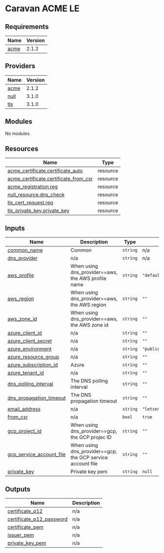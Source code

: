 # Caravan ACME LE

<!-- BEGINNING OF PRE-COMMIT-TERRAFORM DOCS HOOK -->
## Requirements

| Name | Version |
|------|---------|
| <a name="requirement_acme"></a> [acme](#requirement\_acme) | 2.1.2 |

## Providers

| Name | Version |
|------|---------|
| <a name="provider_acme"></a> [acme](#provider\_acme) | 2.1.2 |
| <a name="provider_null"></a> [null](#provider\_null) | 3.1.0 |
| <a name="provider_tls"></a> [tls](#provider\_tls) | 3.1.0 |

## Modules

No modules.

## Resources

| Name | Type |
|------|------|
| [acme_certificate.certificate_auto](https://registry.terraform.io/providers/vancluever/acme/2.1.2/docs/resources/certificate) | resource |
| [acme_certificate.certificate_from_csr](https://registry.terraform.io/providers/vancluever/acme/2.1.2/docs/resources/certificate) | resource |
| [acme_registration.reg](https://registry.terraform.io/providers/vancluever/acme/2.1.2/docs/resources/registration) | resource |
| [null_resource.dns_check](https://registry.terraform.io/providers/hashicorp/null/latest/docs/resources/resource) | resource |
| [tls_cert_request.req](https://registry.terraform.io/providers/hashicorp/tls/latest/docs/resources/cert_request) | resource |
| [tls_private_key.private_key](https://registry.terraform.io/providers/hashicorp/tls/latest/docs/resources/private_key) | resource |

## Inputs

| Name | Description | Type | Default | Required |
|------|-------------|------|---------|:--------:|
| <a name="input_common_name"></a> [common\_name](#input\_common\_name) | Common | `string` | n/a | yes |
| <a name="input_dns_provider"></a> [dns\_provider](#input\_dns\_provider) | n/a | `string` | n/a | yes |
| <a name="input_aws_profile"></a> [aws\_profile](#input\_aws\_profile) | When using dns\_provider==aws, the AWS profile name | `string` | `"default"` | no |
| <a name="input_aws_region"></a> [aws\_region](#input\_aws\_region) | When using dns\_provider==aws, the AWS region | `string` | `""` | no |
| <a name="input_aws_zone_id"></a> [aws\_zone\_id](#input\_aws\_zone\_id) | When using dns\_provider==aws, the AWS zone id | `string` | `""` | no |
| <a name="input_azure_client_id"></a> [azure\_client\_id](#input\_azure\_client\_id) | n/a | `string` | `""` | no |
| <a name="input_azure_client_secret"></a> [azure\_client\_secret](#input\_azure\_client\_secret) | n/a | `string` | `""` | no |
| <a name="input_azure_environment"></a> [azure\_environment](#input\_azure\_environment) | n/a | `string` | `"public"` | no |
| <a name="input_azure_resource_group"></a> [azure\_resource\_group](#input\_azure\_resource\_group) | n/a | `string` | `""` | no |
| <a name="input_azure_subscription_id"></a> [azure\_subscription\_id](#input\_azure\_subscription\_id) | Azure | `string` | `""` | no |
| <a name="input_azure_tenant_id"></a> [azure\_tenant\_id](#input\_azure\_tenant\_id) | n/a | `string` | `""` | no |
| <a name="input_dns_polling_interval"></a> [dns\_polling\_interval](#input\_dns\_polling\_interval) | The DNS polling interval | `string` | `""` | no |
| <a name="input_dns_propagation_timeout"></a> [dns\_propagation\_timeout](#input\_dns\_propagation\_timeout) | The DNS propagation timeout | `string` | `""` | no |
| <a name="input_email_address"></a> [email\_address](#input\_email\_address) | n/a | `string` | `"letsencrypt@example.it"` | no |
| <a name="input_from_csr"></a> [from\_csr](#input\_from\_csr) | n/a | `bool` | `true` | no |
| <a name="input_gcp_project_id"></a> [gcp\_project\_id](#input\_gcp\_project\_id) | When using dns\_provider==gcp, the GCP projec ID | `string` | `""` | no |
| <a name="input_gcp_service_account_file"></a> [gcp\_service\_account\_file](#input\_gcp\_service\_account\_file) | When using dns\_provider==gcp, the GCP service account file | `string` | `""` | no |
| <a name="input_private_key"></a> [private\_key](#input\_private\_key) | Private key pem | `string` | `null` | no |

## Outputs

| Name | Description |
|------|-------------|
| <a name="output_certificate_p12"></a> [certificate\_p12](#output\_certificate\_p12) | n/a |
| <a name="output_certificate_p12_password"></a> [certificate\_p12\_password](#output\_certificate\_p12\_password) | n/a |
| <a name="output_certificate_pem"></a> [certificate\_pem](#output\_certificate\_pem) | n/a |
| <a name="output_issuer_pem"></a> [issuer\_pem](#output\_issuer\_pem) | n/a |
| <a name="output_private_key_pem"></a> [private\_key\_pem](#output\_private\_key\_pem) | n/a |
<!-- END OF PRE-COMMIT-TERRAFORM DOCS HOOK -->
